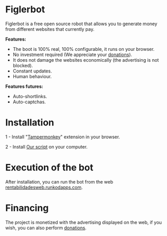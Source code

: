 # Figlerbot

Figlerbot is a free open source robot that allows you to generate money from different websites that currently pay.

**Features:**
- The boot is 100% real, 100% configurable, it runs on your browser.
- No investment required (We appreciate your [donations](https://rentabilidadesweb.runkodapps.com/donaciones)).
- It does not damage the websites economically (the advertising is not blocked).
- Constant updates.
- Human behaviour.

**Features futures:**
- Auto-shortlinks.
- Auto-captchas.

# Installation

1 - Install "[Tampermonkey](https://www.tampermonkey.net/)" extension in your browser.

2 - Install [Our script](https://universales.gitlab.io/rentabilidades-team/Ultra-Bot-Plus.user.js) on your computer.

# Execution of the bot

After installation, you can run the bot from the web [rentabilidadesweb.runkodapps.com](https://rentabilidadesweb.runkodapps.com/).

# Financing

The project is monetized with the advertising displayed on the web, if you wish, you can also perform [donations](https://rentabilidadesweb.runkodapps.com/donaciones).
